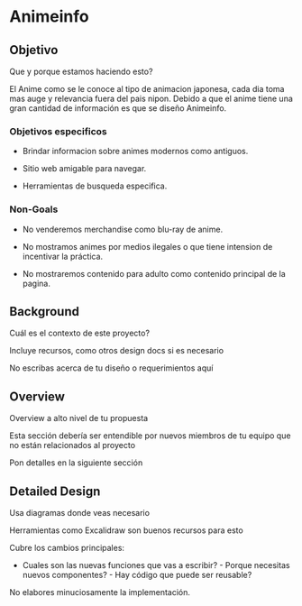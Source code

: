 # Animeinfo


## Objetivo

Que y porque estamos haciendo esto?

El Anime como se le conoce al tipo de animacion japonesa, cada dia toma
mas auge y relevancia fuera del pais nipon. Debido a que el anime tiene
una gran cantidad de información es que se diseño Animeinfo.

### Objetivos especificos

- Brindar informacion sobre animes modernos como antiguos.

-  Sitio web amigable para navegar.

- Herramientas de busqueda especifica.

### Non-Goals

- No venderemos merchandise como blu-ray de anime.

- No mostramos animes por medios ilegales o que tiene intension de incentivar la práctica.

- No mostraremos contenido para adulto como contenido principal de la pagina.

## Background

Cuál es el contexto de este proyecto?

Incluye recursos, como otros design docs si es necesario

No escribas acerca de tu diseño o requerimientos aquí

## Overview

Overview a alto nivel de tu propuesta

Esta sección debería ser entendible por nuevos miembros de tu equipo que no están relacionados al proyecto

Pon detalles en la siguiente sección

## Detailed Design

Usa diagramas donde veas necesario

Herramientas como Excalidraw son buenos recursos para esto

Cubre los cambios principales:

- Cuales son las nuevas funciones que vas a escribir? - Porque necesitas nuevos componentes? - Hay código que puede ser reusable?

No elabores minuciosamente la implementación.

